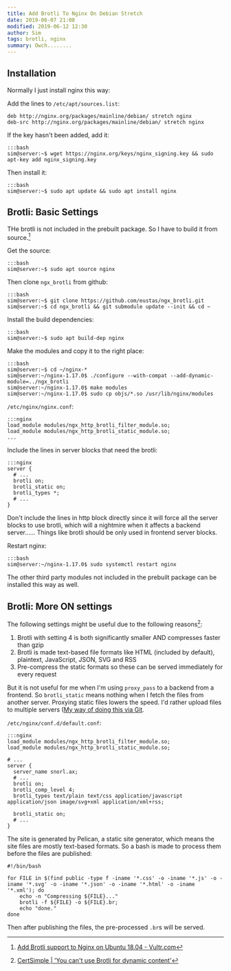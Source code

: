 ```yaml
---
title: Add Brotli To Nginx On Debian Stretch
date: 2019-06-07 21:08
modified: 2019-06-12 12:30
author: Sim
tags: brotli, nginx
summary: Owch........  
---
```

## Installation

Normally I just install nginx this way:  

Add the lines to `/etc/apt/sources.list`:  

    deb http://nginx.org/packages/mainline/debian/ stretch nginx
    deb-src http://nginx.org/packages/mainline/debian/ stretch nginx

If the key hasn't been added, add it:  

    :::bash
    sim@server:~$ wget https://nginx.org/keys/nginx_signing.key && sudo apt-key add nginx_signing.key

Then install it:  

    :::bash
    sim@server:~$ sudo apt update && sudo apt install nginx

## Brotli: Basic Settings

THe brotli is not included in the prebuilt package. So I have to build it from source.[^1]  

Get the source:  

    :::bash
    sim@server:~$ sudo apt source nginx

Then clone `ngx_brotli` from github:  

    :::bash
    sim@server:~$ git clone https://github.com/eustas/ngx_brotli.git
    sim@server:~$ cd ngx_brotli && git submodule update --init && cd ~

Install the build dependencies:  

    :::bash
    sim@server:~$ sudo apt build-dep nginx

Make the modules and copy it to the right place:  

    :::bash
    sim@server:~$ cd ~/nginx-*
    sim@server:~/nginx-1.17.0$ ./configure --with-compat --add-dynamic-module=../ngx_brotli
    sim@server:~/nginx-1.17.0$ make modules
    sim@server:~/nginx-1.17.0$ sudo cp objs/*.so /usr/lib/nginx/modules

`/etc/nginx/nginx.conf`:  

    :::nginx
    load_module modules/ngx_http_brotli_filter_module.so;
    load_module modules/ngx_http_brotli_static_module.so;
    ...

Include the lines in server blocks that need the brotli:  

    :::nginx
    server {
      # ...
      brotli on;
      brotli_static on;
      brotli_types *;
      # ...
    }

Don't include the lines in http block directly since it will force all the server blocks to use brotli, which will a nightmire when it affects a backend server...... Things like brotli should be only used in frontend server blocks.  

Restart nginx:  

    :::bash
    sim@server:~/nginx-1.17.0$ sudo systemctl restart nginx

The other third party modules not included in the prebuilt package can be installed this way as well.  

## Brotli: More ON settings

The following settings might be useful due to the following reasons[^2]:  

1. Brotli with setting 4 is both significantly smaller AND compresses faster than gzip
2. Brotli is made text-based file formats like HTML (included by default), plaintext, JavaScript, JSON, SVG and RSS
3. Pre-compress the static formats so these can be served immediately for every request

But it is not useful for me when I'm using `proxy_pass` to a backend from a frontend. So `brotli_static` means nothing when I fetch the files from another server. Proxying static files lowers the speed. I'd rather upload files to multiple servers ([My way of doing this via Git](/terminal/2019/06/07/git-an-excellent-file-transferer/).  

`/etc/nginx/conf.d/default.conf`:  

    :::nginx
    load_module modules/ngx_http_brotli_filter_module.so;
    load_module modules/ngx_http_brotli_static_module.so;

    # ...
    server {
      server_name snorl.ax;
      # ...
      brotli on;
      brotli_comp_level 4;
      brotli_types text/plain text/css application/javascript application/json image/svg+xml application/xml+rss;

      brotli_static on;
      # ...
    }

The site is generated by Pelican, a static site generator, which means the site files are mostly text-based formats. So a bash is made to process them before the files are published:  

    #!/bin/bash

    for FILE in $(find public -type f -iname '*.css' -o -iname '*.js' -o -iname '*.svg' -o -iname '*.json' -o -iname '*.html' -o -iname '*.xml'); do
        echo -n "Compressing ${FILE}..."
        brotli -f ${FILE} -o ${FILE}.br;
        echo "done."
    done

Then after publishing the files, the pre-processed `.br`s will be served.

[^1]: [Add Brotli support to Nginx on Ubuntu 18.04 - Vultr.com](https://www.vultr.com/docs/add-brotli-support-to-nginx-on-ubuntu-18-04)
[^2]: [CertSimple | 'You can't use Brotli for dynamic content'](https://certsimple.com/blog/nginx-brotli)
